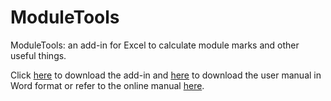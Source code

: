 # ModuleTools

ModuleTools: an add-in for Excel to calculate module marks and other useful things.

Click [here](https://github.com/robbriers/moduletools/raw/master/ModuleTools.xlam) to download the add-in and [here](https://github.com/robbriers/moduletools/blob/master/docs/ModuleTools.docx) to download the user manual in Word format or refer to the online manual [here](https://robbriers.github.io/moduletools/).
